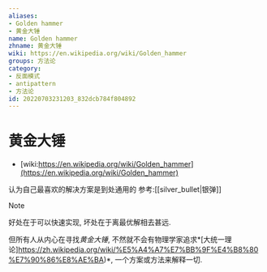 ```yaml
---
aliases:
- Golden hammer
- 黄金大锤
name: Golden hammer
zhname: 黄金大锤
wiki: https://en.wikipedia.org/wiki/Golden_hammer
groups: 方法论
category:
- 反面模式
- antipattern
- 方法论
id: 20220703231203_832dcb784f804892
---
```


# 黄金大锤

* [wiki:https://en.wikipedia.org/wiki/Golden_hammer](https://en.wikipedia.org/wiki/Golden_hammer)

认为自己最喜欢的解决方案是到处通用的 参考:[[silver_bullet|银弹]]

> [!NOTE]
> 好处在于可以快速实现,
> 坏处在于离最优解相去甚远.
> 
> 但所有人从内心在寻找*黄金大锤*, 不然就不会有物理学家追求*[大统一理论]https://zh.wikipedia.org/wiki/%E5%A4%A7%E7%BB%9F%E4%B8%80%E7%90%86%E8%AE%BA)*, 一个方案或方法来解释一切.